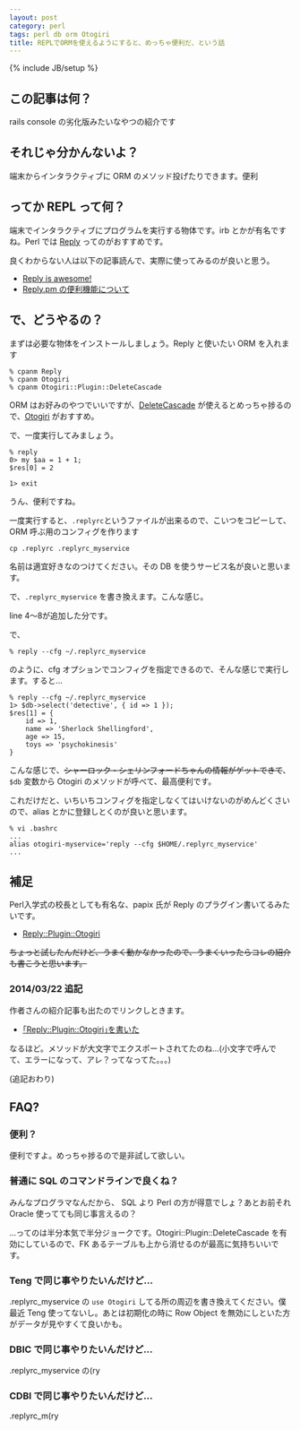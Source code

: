```yaml
---
layout: post
category: perl
tags: perl db orm Otogiri
title: REPLでORMを使えるようにすると、めっちゃ便利だ、という話
---
```

{% include JB/setup %}

## この記事は何？
rails console の劣化版みたいなやつの紹介です

## それじゃ分かんないよ？
端末からインタラクティブに ORM のメソッド投げたりできます。便利

## ってか REPL って何？
端末でインタラクティブにプログラムを実行する物体です。irb とかが有名ですね。Perl では [Reply](http://search.cpan.org/dist/Reply/bin/reply) ってのがおすすめです。

良くわからない人は以下の記事読んで、実際に使ってみるのが良いと思う。

+ [Reply is awesome!](http://blog.64p.org/entry/2013/06/07/180316)
+ [Reply.pm の便利機能について](http://cside.g.hatena.ne.jp/Cside/20130617/p1)

## で、どうやるの？
まずは必要な物体をインストールしましょう。Reply と使いたい ORM を入れます

```
% cpanm Reply
% cpanm Otogiri
% cpanm Otogiri::Plugin::DeleteCascade
```

ORM はお好みのやつでいいですが、[DeleteCascade](/perl/2014/02/27/otogiri-plugin-deletecascade) が使えるとめっちゃ捗るので、[Otogiri](http://search.cpan.org/dist/Otogiri/lib/Otogiri.pm) がおすすめ。

で、一度実行してみましょう。

```
% reply
0> my $aa = 1 + 1;
$res[0] = 2

1> exit
```

うん、便利ですね。

一度実行すると、`.replyrc`というファイルが出来るので、こいつをコピーして、ORM 呼ぶ用のコンフィグを作ります

```
cp .replyrc .replyrc_myservice
```

名前は適宜好きなのつけてください。その DB を使うサービス名が良いと思います。

で、`.replyrc_myservice` を書き換えます。こんな感じ。

<script src="https://gist.github.com/tsucchi/9541706.js"></script>

line 4〜8が追加した分です。

で、

```
% reply --cfg ~/.replyrc_myservice
```

のように、cfg オプションでコンフィグを指定できるので、そんな感じで実行します。すると...

```
% reply --cfg ~/.replyrc_myservice
1> $db->select('detective', { id => 1 });
$res[1] = {
    id => 1,
    name => 'Sherlock Shellingford',
    age => 15,
    toys => 'psychokinesis'
}
```

こんな感じで、<del>シャーロック・シェリンフォードちゃんの情報がゲットできて</del>、`$db` 変数から Otogiri のメソッドが呼べて、最高便利です。

これだけだと、いちいちコンフィグを指定しなくてはいけないのがめんどくさいので、alias とかに登録しとくのが良いと思います。

```
% vi .bashrc
...
alias otogiri-myservice='reply --cfg $HOME/.replyrc_myservice'
...
```

## 補足
Perl入学式の校長としても有名な、papix 氏が Reply のプラグイン書いてるみたいです。

+ [Reply::Plugin::Otogiri](https://github.com/papix/Reply-Plugin-Otogiri)

<del>ちょっと試したんだけど、うまく動かなかったので、うまくいったらコレの紹介も書こうと思います。</del>

### 2014/03/22 追記
作者さんの紹介記事も出たのでリンクしときます。

+ [｢Reply::Plugin::Otogiri｣を書いた](http://masteries.papix.net/entry/2014-03-22-reply-plugin-otogiri.html)

なるほど。メソッドが大文字でエクスポートされてたのね...(小文字で呼んでて、エラーになって、アレ？ってなってた。。。)

(追記おわり)

## FAQ?
### 便利？
便利ですよ。めっちゃ捗るので是非試して欲しい。

### 普通に SQL のコマンドラインで良くね？
みんなプログラマなんだから、 SQL より Perl の方が得意でしょ？あとお前それ Oracle 使ってても同じ事言えるの？

...ってのは半分本気で半分ジョークです。Otogiri::Plugin::DeleteCascade を有効にしているので、FK あるテーブルも上から消せるのが最高に気持ちいいです。

### Teng で同じ事やりたいんだけど...
.replyrc_myservice の `use Otogiri` してる所の周辺を書き換えてください。僕最近 Teng 使ってないし。あとは初期化の時に Row Object を無効にしといた方がデータが見やすくて良いかも。

### DBIC で同じ事やりたいんだけど...
.replyrc_myservice の(ry

### CDBI で同じ事やりたいんだけど...
.replyrc_m(ry
